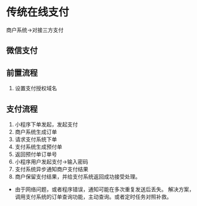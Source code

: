 # 传统在线支付

商户系统->对接三方支付

## 微信支付

## 前置流程

1. 设置支付授权域名

## 支付流程

1. 小程序下单发起，发起支付
2. 商户系统生成订单
3. 请求支付系统下单
4. 支付系统生成预付单
5. 返回预付单订单号
6. 小程序用户发起支付->输入密码
7. 支付系统异步通知商户支付结果
8. 商户保留支付结果，并给支付系统返回成功接受处理。

* 由于网络问题，或者程序错误，通知可能在多次重复发送后丢失。
  解决方案，调用支付系统的订单查询功能，主动查询。或者定时任务对照补救。